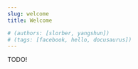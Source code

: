 ```yaml
---
slug: welcome
title: Welcome

# (authors: [slorber, yangshun])
# (tags: [facebook, hello, docusaurus])
---
```



TODO!

